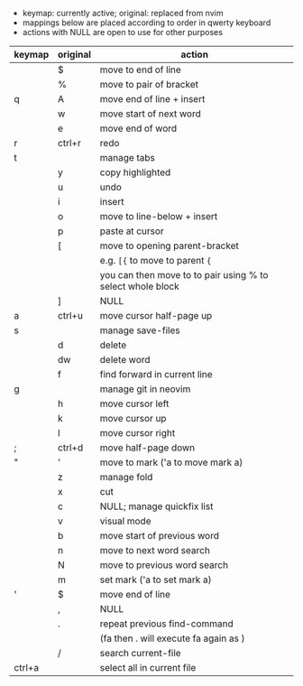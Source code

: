 - keymap: currently active; original: replaced from nvim
- mappings below are placed according to order in qwerty keyboard
- actions with NULL are open to use for other purposes

| keymap | original | action                                                     |
| ------ | -------- | ---------------------------------------------------------- |
|        | $        | move to end of line                                        |
|        | %        | move to pair of bracket                                    |
| q      | A        | move end of line + insert                                  |
|        | w        | move start of next word                                    |
|        | e        | move end of word                                           |
| r      | ctrl+r   | redo                                                       |
| t      |          | manage tabs                                                |
|        | y        | copy highlighted                                           |
|        | u        | undo                                                       |
|        | i        | insert                                                     |
|        | o        | move to line-below + insert                                |
|        | p        | paste at cursor                                            |
|        | [        | move to opening parent-bracket                             |
|        |          | e.g. `[{` to move to parent `{`                            |
|        |          | you can then move to to pair using % to select whole block |
|        | ]        | NULL                                                       |
| a      | ctrl+u   | move cursor half-page up                                   |
| s      |          | manage save-files                                          |
|        | d        | delete                                                     |
|        | dw       | delete word                                                |
|        | f        | find forward in current line                               |
| g      |          | manage git in neovim                                       |
|        | h        | move cursor left                                           |
|        | k        | move cursor up                                             |
|        | l        | move cursor right                                          |
| ;      | ctrl+d   | move half-page down                                        |
| "      | '        | move to mark ('a to move mark a)                           |
|        | z        | manage fold                                                |
|        | x        | cut                                                        |
|        | c        | NULL; manage quickfix list                                 |
|        | v        | visual mode                                                |
|        | b        | move start of previous word                                |
|        | n        | move to next word search                                   |
|        | N        | move to previous word search                               |
|        | m        | set mark ('a to set mark a)                                |
| '      | $        | move end of line                                           |
|        | ,        | NULL                                                       |
|        | .        | repeat previous find-command                               |
|        |          | (fa then . will execute fa again as )                      |
|        | /        | search current-file                                        |
| ctrl+a |          | select all in current file                                 |
